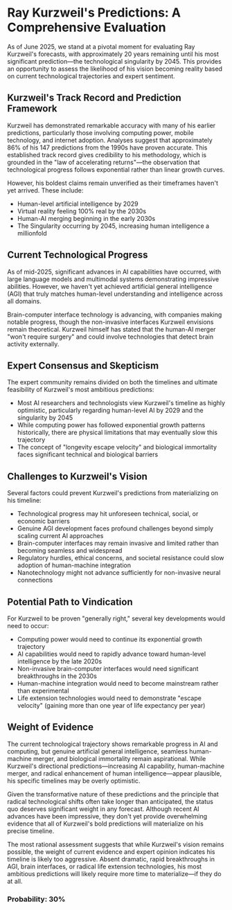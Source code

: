 # Ray Kurzweil's Predictions: A Comprehensive Evaluation

As of June 2025, we stand at a pivotal moment for evaluating Ray Kurzweil's forecasts, with approximately 20 years remaining until his most significant prediction—the technological singularity by 2045. This provides an opportunity to assess the likelihood of his vision becoming reality based on current technological trajectories and expert sentiment.

## Kurzweil's Track Record and Prediction Framework

Kurzweil has demonstrated remarkable accuracy with many of his earlier predictions, particularly those involving computing power, mobile technology, and internet adoption. Analyses suggest that approximately 86% of his 147 predictions from the 1990s have proven accurate. This established track record gives credibility to his methodology, which is grounded in the "law of accelerating returns"—the observation that technological progress follows exponential rather than linear growth curves.

However, his boldest claims remain unverified as their timeframes haven't yet arrived. These include:

- Human-level artificial intelligence by 2029
- Virtual reality feeling 100% real by the 2030s
- Human-AI merging beginning in the early 2030s
- The Singularity occurring by 2045, increasing human intelligence a millionfold

## Current Technological Progress

As of mid-2025, significant advances in AI capabilities have occurred, with large language models and multimodal systems demonstrating impressive abilities. However, we haven't yet achieved artificial general intelligence (AGI) that truly matches human-level understanding and intelligence across all domains.

Brain-computer interface technology is advancing, with companies making notable progress, though the non-invasive interfaces Kurzweil envisions remain theoretical. Kurzweil himself has stated that the human-AI merger "won't require surgery" and could involve technologies that detect brain activity externally.

## Expert Consensus and Skepticism

The expert community remains divided on both the timelines and ultimate feasibility of Kurzweil's most ambitious predictions:

- Most AI researchers and technologists view Kurzweil's timeline as highly optimistic, particularly regarding human-level AI by 2029 and the singularity by 2045
- While computing power has followed exponential growth patterns historically, there are physical limitations that may eventually slow this trajectory
- The concept of "longevity escape velocity" and biological immortality faces significant technical and biological barriers

## Challenges to Kurzweil's Vision

Several factors could prevent Kurzweil's predictions from materializing on his timeline:

- Technological progress may hit unforeseen technical, social, or economic barriers
- Genuine AGI development faces profound challenges beyond simply scaling current AI approaches
- Brain-computer interfaces may remain invasive and limited rather than becoming seamless and widespread
- Regulatory hurdles, ethical concerns, and societal resistance could slow adoption of human-machine integration
- Nanotechnology might not advance sufficiently for non-invasive neural connections

## Potential Path to Vindication

For Kurzweil to be proven "generally right," several key developments would need to occur:

- Computing power would need to continue its exponential growth trajectory
- AI capabilities would need to rapidly advance toward human-level intelligence by the late 2020s
- Non-invasive brain-computer interfaces would need significant breakthroughs in the 2030s
- Human-machine integration would need to become mainstream rather than experimental
- Life extension technologies would need to demonstrate "escape velocity" (gaining more than one year of life expectancy per year)

## Weight of Evidence

The current technological trajectory shows remarkable progress in AI and computing, but genuine artificial general intelligence, seamless human-machine merger, and biological immortality remain aspirational. While Kurzweil's directional predictions—increasing AI capability, human-machine merger, and radical enhancement of human intelligence—appear plausible, his specific timelines may be overly optimistic.

Given the transformative nature of these predictions and the principle that radical technological shifts often take longer than anticipated, the status quo deserves significant weight in any forecast. Although recent AI advances have been impressive, they don't yet provide overwhelming evidence that all of Kurzweil's bold predictions will materialize on his precise timeline.

The most rational assessment suggests that while Kurzweil's vision remains possible, the weight of current evidence and expert opinion indicates his timeline is likely too aggressive. Absent dramatic, rapid breakthroughs in AGI, brain interfaces, or radical life extension technologies, his most ambitious predictions will likely require more time to materialize—if they do at all.

### Probability: 30%